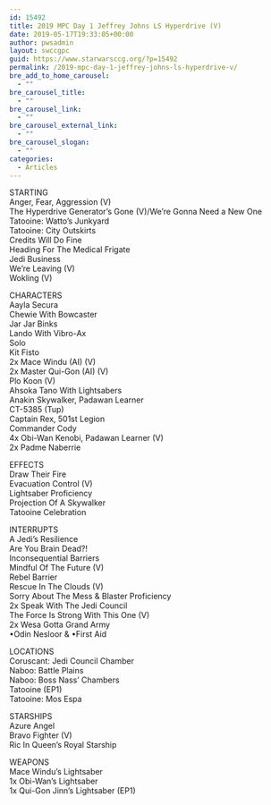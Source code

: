 ```yaml
---
id: 15492
title: 2019 MPC Day 1 Jeffrey Johns LS Hyperdrive (V)
date: 2019-05-17T19:33:05+00:00
author: pwsadmin
layout: swccgpc
guid: https://www.starwarsccg.org/?p=15492
permalink: /2019-mpc-day-1-jeffrey-johns-ls-hyperdrive-v/
bre_add_to_home_carousel:
  - ""
bre_carousel_title:
  - ""
bre_carousel_link:
  - ""
bre_carousel_external_link:
  - ""
bre_carousel_slogan:
  - ""
categories:
  - Articles
---
```

STARTING  
Anger, Fear, Aggression (V)  
The Hyperdrive Generator&#8217;s Gone (V)/We’re Gonna Need a New One  
Tatooine: Watto&#8217;s Junkyard  
Tatooine: City Outskirts  
Credits Will Do Fine  
Heading For The Medical Frigate  
Jedi Business  
We&#8217;re Leaving (V)  
Wokling (V)

CHARACTERS  
Aayla Secura  
Chewie With Bowcaster  
Jar Jar Binks  
Lando With Vibro-Ax  
Solo  
Kit Fisto  
2x Mace Windu (AI) (V)  
2x Master Qui-Gon (AI) (V)  
Plo Koon (V)  
Ahsoka Tano With Lightsabers  
Anakin Skywalker, Padawan Learner  
CT-5385 (Tup)  
Captain Rex, 501st Legion  
Commander Cody  
4x Obi-Wan Kenobi, Padawan Learner (V)  
2x Padme Naberrie

EFFECTS  
Draw Their Fire  
Evacuation Control (V)  
Lightsaber Proficiency  
Projection Of A Skywalker  
Tatooine Celebration

INTERRUPTS  
A Jedi&#8217;s Resilience  
Are You Brain Dead?!  
Inconsequential Barriers  
Mindful Of The Future (V)  
Rebel Barrier  
Rescue In The Clouds (V)  
Sorry About The Mess & Blaster Proficiency  
2x Speak With The Jedi Council  
The Force Is Strong With This One (V)  
2x Wesa Gotta Grand Army  
•Odin Nesloor & •First Aid 

LOCATIONS  
Coruscant: Jedi Council Chamber  
Naboo: Battle Plains  
Naboo: Boss Nass&#8217; Chambers  
Tatooine (EP1)  
Tatooine: Mos Espa

STARSHIPS  
Azure Angel  
Bravo Fighter (V)  
Ric In Queen&#8217;s Royal Starship

WEAPONS  
Mace Windu&#8217;s Lightsaber  
1x Obi-Wan&#8217;s Lightsaber  
1x Qui-Gon Jinn&#8217;s Lightsaber (EP1)